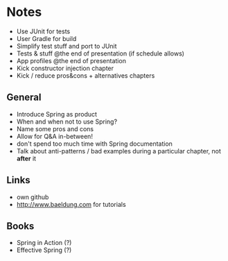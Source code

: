 
# Notes

* Use JUnit for tests
* User Gradle for build
* Simplify test stuff and port to JUnit
* Tests & stuff @the end of presentation (if schedule allows)
* App profiles @the end of presentation
* Kick constructor injection chapter
* Kick / reduce pros&cons + alternatives chapters

## General

* Introduce Spring as product
* When and when not to use Spring?
* Name some pros and cons
* Allow for Q&A in-between!
* don't spend too much time with Spring documentation
* Talk about anti-patterns / bad examples during a particular chapter, not **after** it

## Links

* own github
* http://www.baeldung.com for tutorials

## Books

* Spring in Action (?)
* Effective Spring (?)